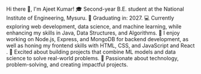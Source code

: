 Hi there 👋, I'm Ajeet Kumar!
🎓 Second-year B.E. student at the National Institute of Engineering, Mysuru.
📆 Graduating in: 2027.
💻 Currently exploring web development, data science, and machine learning, while enhancing my skills in Java, Data Structures, and Algorithms.
🌱 I enjoy working on Node.js, Express, and MongoDB for backend development, as well as honing my frontend skills with HTML, CSS, and JavaScript and React .
🤖 Excited about building projects that combine ML models and data science to solve real-world problems.
🌟 Passionate about technology, problem-solving, and creating impactful projects.

<!---
Ajeetkumar1850/Ajeetkumar1850 is a ✨ special ✨ repository because its `README.md` (this file) appears on your GitHub profile.
You can click the Preview link to take a look at your changes.
--->
